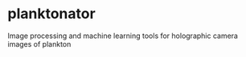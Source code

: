 # planktonator
Image processing and machine learning tools for holographic camera images of plankton

